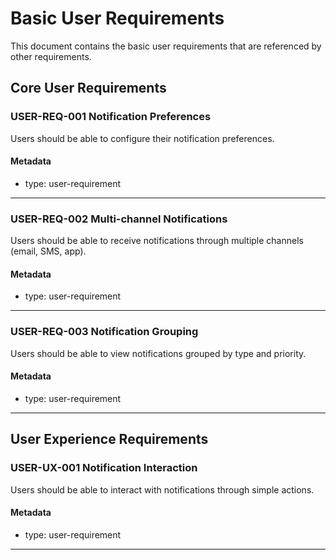 # Basic User Requirements

This document contains the basic user requirements that are referenced by other requirements.

## Core User Requirements

### USER-REQ-001 Notification Preferences

Users should be able to configure their notification preferences.

#### Metadata
* type: user-requirement

---

### USER-REQ-002 Multi-channel Notifications

Users should be able to receive notifications through multiple channels (email, SMS, app).

#### Metadata
* type: user-requirement

---

### USER-REQ-003 Notification Grouping

Users should be able to view notifications grouped by type and priority.

#### Metadata
* type: user-requirement

---

## User Experience Requirements

### USER-UX-001 Notification Interaction

Users should be able to interact with notifications through simple actions.

#### Metadata
* type: user-requirement

---
